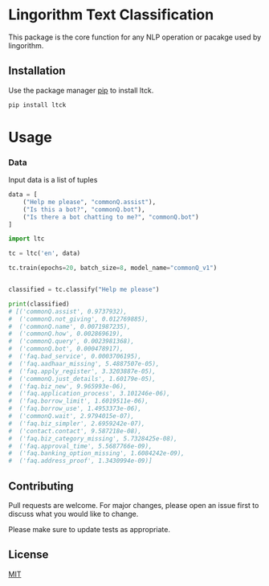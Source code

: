 # Lingorithm Text Classification
This package is the core function for any NLP operation or pacakge used by lingorithm.

## Installation

Use the package manager [pip](https://pip.pypa.io/en/stable/) to install ltck.

```bash
pip install ltck
```

# Usage
### Data 
Input data is a list of tuples 
```Python
data = [
    ("Help me please", "commonQ.assist"),
    ("Is this a bot?", "commonQ.bot"),
    ("Is there a bot chatting to me?", "commonQ.bot")
]
```
```Python
import ltc

tc = ltc('en', data) 

tc.train(epochs=20, batch_size=8, model_name="commonQ_v1")


classified = tc.classify("Help me please")

print(classified)
# [('commonQ.assist', 0.9737932),
#  ('commonQ.not_giving', 0.012769885),
#  ('commonQ.name', 0.0071987235),
#  ('commonQ.how', 0.002869619),
#  ('commonQ.query', 0.0023981368),
#  ('commonQ.bot', 0.000478917),
#  ('faq.bad_service', 0.0003706195),
#  ('faq.aadhaar_missing', 5.4887507e-05),
#  ('faq.apply_register', 3.3203887e-05),
#  ('commonQ.just_details', 1.60179e-05),
#  ('faq.biz_new', 9.965993e-06),
#  ('faq.application_process', 3.101246e-06),
#  ('faq.borrow_limit', 1.6019511e-06),
#  ('faq.borrow_use', 1.4953373e-06),
#  ('commonQ.wait', 2.9794015e-07),
#  ('faq.biz_simpler', 2.6959242e-07),
#  ('contact.contact', 9.587218e-08),
#  ('faq.biz_category_missing', 5.7328425e-08),
#  ('faq.approval_time', 5.5687766e-09),
#  ('faq.banking_option_missing', 1.6084242e-09),
#  ('faq.address_proof', 1.3430994e-09)]

```


## Contributing
Pull requests are welcome. For major changes, please open an issue first to discuss what you would like to change.

Please make sure to update tests as appropriate.

## License
[MIT](https://choosealicense.com/licenses/mit/)